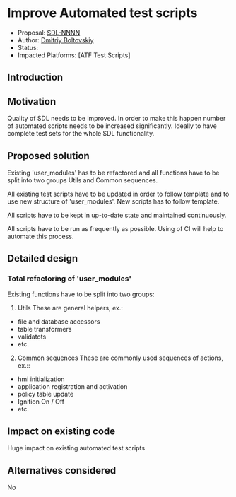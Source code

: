 # Improve Automated test scripts

* Proposal: [SDL-NNNN](NNNN-ATF-Test-scripts-improvements.md)
* Author: [Dmitriy Boltovskiy](https://github.com/DBoltovskyi)
* Status: 
* Impacted Platforms: [ATF Test Scripts]

## Introduction
 
## Motivation
Quality of SDL needs to be improved. In order to make this happen number of automated scripts needs to be increased significantly.
Ideally to have complete test sets for the whole SDL functionality.

## Proposed solution
Existing 'user_modules' has to be refactored and all functions have to be split into two groups Utils and Common sequences.

All existing test scripts have to be updated in order to follow template and to use new structure of 'user_modules'.
New scripts has to follow template.

All scripts have to be kept in up-to-date state and maintained continuously.

All scripts have to be run as frequently as possible. Using of CI will help to automate this process.

## Detailed design
### Total refactoring of 'user_modules'
Existing functions have to be split into two groups:
1. Utils
These are general helpers, ex.:
- file and database accessors
- table transformers
- validatots
- etc.
2. Common sequences
These are commonly used sequences of actions, ex.::
- hmi initialization
- application registration and activation
- policy table update
- Ignition On / Off  
- etc.

## Impact on existing code
Huge impact on existing automated test scripts

## Alternatives considered
No
